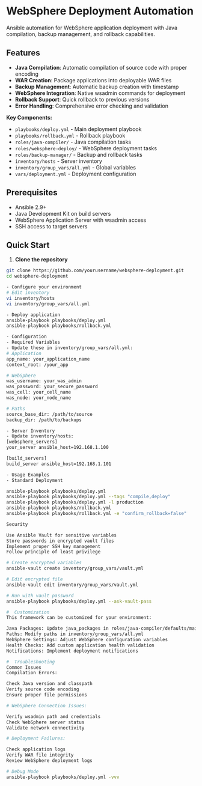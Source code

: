 # WebSphere Deployment Automation

Ansible automation for WebSphere application deployment with Java compilation, backup management, and rollback capabilities.

## Features

- **Java Compilation**: Automatic compilation of source code with proper encoding
- **WAR Creation**: Package applications into deployable WAR files
- **Backup Management**: Automatic backup creation with timestamp
- **WebSphere Integration**: Native wsadmin commands for deployment
- **Rollback Support**: Quick rollback to previous versions
- **Error Handling**: Comprehensive error checking and validation

**Key Components:**
- `playbooks/deploy.yml` - Main deployment playbook
- `playbooks/rollback.yml` - Rollback playbook  
- `roles/java-compiler/` - Java compilation tasks
- `roles/websphere-deploy/` - WebSphere deployment tasks
- `roles/backup-manager/` - Backup and rollback tasks
- `inventory/hosts` - Server inventory
- `inventory/group_vars/all.yml` - Global variables
- `vars/deployment.yml` - Deployment configuration

## Prerequisites

- Ansible 2.9+
- Java Development Kit on build servers
- WebSphere Application Server with wsadmin access
- SSH access to target servers

## Quick Start

1. **Clone the repository**
```bash
git clone https://github.com/yourusername/websphere-deployment.git
cd websphere-deployment

- Configure your environment
# Edit inventory
vi inventory/hosts
vi inventory/group_vars/all.yml

- Deploy application
ansible-playbook playbooks/deploy.yml
ansible-playbook playbooks/rollback.yml

- Configuration
- Required Variables
- Update these in inventory/group_vars/all.yml:
# Application
app_name: your_application_name
context_root: /your_app

# WebSphere
was_username: your_was_admin
was_password: your_secure_password
was_cell: your_cell_name
was_node: your_node_name

# Paths
source_base_dir: /path/to/source
backup_dir: /path/to/backups

- Server Inventory
- Update inventory/hosts:
[websphere_servers]
your_server ansible_host=192.168.1.100

[build_servers]
build_server ansible_host=192.168.1.101

- Usage Examples
- Standard Deployment

ansible-playbook playbooks/deploy.yml
ansible-playbook playbooks/deploy.yml --tags "compile,deploy"
ansible-playbook playbooks/deploy.yml -l production
ansible-playbook playbooks/rollback.yml
ansible-playbook playbooks/rollback.yml -e "confirm_rollback=false"

Security

Use Ansible Vault for sensitive variables
Store passwords in encrypted vault files
Implement proper SSH key management
Follow principle of least privilege

# Create encrypted variables
ansible-vault create inventory/group_vars/vault.yml

# Edit encrypted file
ansible-vault edit inventory/group_vars/vault.yml

# Run with vault password
ansible-playbook playbooks/deploy.yml --ask-vault-pass

#  Customization
This framework can be customized for your environment:

Java Packages: Update java_packages in roles/java-compiler/defaults/main.yml
Paths: Modify paths in inventory/group_vars/all.yml
WebSphere Settings: Adjust WebSphere configuration variables
Health Checks: Add custom application health validation
Notifications: Implement deployment notifications

#  Troubleshooting
Common Issues
Compilation Errors:

Check Java version and classpath
Verify source code encoding
Ensure proper file permissions

# WebSphere Connection Issues:

Verify wsadmin path and credentials
Check WebSphere server status
Validate network connectivity

# Deployment Failures:

Check application logs
Verify WAR file integrity
Review WebSphere deployment logs

# Debug Mode
ansible-playbook playbooks/deploy.yml -vvv


